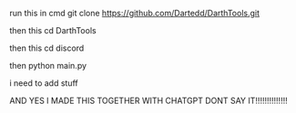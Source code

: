 run this in cmd git clone https://github.com/Dartedd/DarthTools.git

then this cd DarthTools

then this cd discord

then python main.py





i need to add stuff 

AND YES I MADE THIS TOGETHER WITH CHATGPT DONT SAY IT!!!!!!!!!!!!!!
